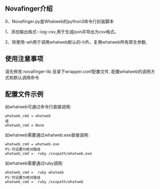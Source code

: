 ## Novafinger介绍

0、Novafinger.py是Whatweb的python3命令行封装脚本

1、添加输出格式--log-csv,用于生成json并导出为csv格式。

2、除使用-wh用于调用whatweb默认的-h外，复用whatweb所有原生参数,

## 使用注意事项

请先修改 novafinger-lib 目录下wrapper.conf配置文件, 配置whatweb的调用方式和默认调用命令

## 配置文件示例

如whatweb可通过命令行直接调用:

```
whatweb_cmd = whatweb
或
whatweb_cmd = None
```

如whatweb需要通过whatweb.exe直接调用:

```
whatweb_cmd = whatweb.exe
PS:可设置为绝对路径
whatweb_cmd =  ruby /xxxpath/whatweb.exe
```

如whatweb需要通过ruby调用:

```
whatweb_cmd =  ruby whatweb
PS:可设置为绝对路径
whatweb_cmd =  ruby /xxxpath/whatweb
```









